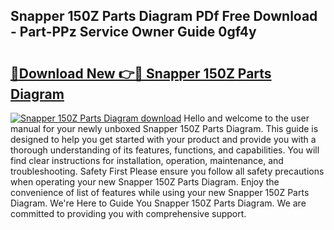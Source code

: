 ## Snapper 150Z Parts Diagram PDf Free Download - Part-PPz Service Owner Guide 0gf4y

# <h2><a href="http://dfmyg1z.blite.top/?on=Snapper+150Z+Parts+Diagram">🔗Download New 👉🔴 Snapper 150Z Parts Diagram</a></h2>

[![Snapper 150Z Parts Diagram download](https://i.imgur.com/lujVjoI.png)](http://dfmyg1z.blite.top/?on=Snapper+150Z+Parts+Diagram)
Hello and welcome to the user manual for your newly unboxed Snapper 150Z Parts Diagram. This guide is designed to help you get started with your product and provide you with a thorough understanding of its features, functions, and capabilities. You will find clear instructions for installation, operation, maintenance, and troubleshooting. Safety First Please ensure you follow all safety precautions when operating your new Snapper 150Z Parts Diagram. Enjoy the convenience of list of features while using your new Snapper 150Z Parts Diagram. We're Here to Guide You Snapper 150Z Parts Diagram. We are committed to providing you with comprehensive support.
